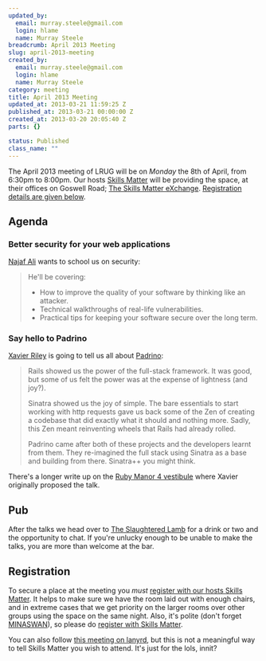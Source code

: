 ```yaml
--- 
updated_by: 
  email: murray.steele@gmail.com
  login: hlame
  name: Murray Steele
breadcrumb: April 2013 Meeting
slug: april-2013-meeting
created_by: 
  email: murray.steele@gmail.com
  login: hlame
  name: Murray Steele
category: meeting
title: April 2013 Meeting
updated_at: 2013-03-21 11:59:25 Z
published_at: 2013-03-21 00:00:00 Z
created_at: 2013-03-20 20:05:40 Z
parts: {}

status: Published
class_name: ""
---
```


The April 2013 meeting of LRUG will be on *Monday* the 8th of April, from 6:30pm to 8:00pm.  Our hosts [Skills Matter](http://skillsmatter.com/) will be providing the space, at their offices on Goswell Road; [The Skills Matter eXchange](http://skillsmatter.com/location-details/design-architecture/484/96).  <a href="#apr13registration">Registration details are given below</a>.

Agenda
------

### Better security for your web applications

[Najaf Ali](http://happybearsoftware.com) wants to school us on security:

> He'll be covering:
> 
> * How to improve the quality of your software by thinking like an attacker.
> * Technical walkthroughs of real-life vulnerabilities.
> * Practical tips for keeping your software secure over the long term.

### Say hello to Padrino

[Xavier Riley](https://twitter.com/xavriley) is going to tell us all about [Padrino](http://www.padrinorb.com/):

> Rails showed us the power of the full-stack framework. 
> It was good, but some of us felt the power was at the 
> expense of lightness (and joy?).
>
> Sinatra showed us the joy of simple. The bare essentials
> to start working with http requests gave us back some 
> of the Zen of creating a codebase that did exactly what
> it should and nothing more. Sadly, this Zen meant
> reinventing wheels that Rails had already rolled.
>
> Padrino came after both of these projects and the 
> developers learnt from them. They re-imagined the 
> full stack using Sinatra as a base and building from
> there. Sinatra++ you might think.

There's a longer write up on the [Ruby Manor 4 vestibule](http://vestibule.rubymanor.org/proposals/47) where Xavier originally proposed the talk.

Pub
---

After the talks we head over to [The Slaughtered Lamb](http://www.theslaughteredlambpub.com/) for a drink or two and the opportunity to chat.  If you're unlucky enough to be unable to make the talks, you are more than welcome at the bar.

Registration <a name="apr13registration">&nbsp;</a>
---------------------------------------------------

To secure a place at the meeting you *must* [register with our hosts Skills Matter](http://skillsmatter.com/event-details/home/london-ruby-april).  It helps to make sure we have the room laid out with enough chairs, and in extreme cases that we get priority on the larger rooms over other groups using the space on the same night.  Also, it's polite (don't forget [MINASWAN](http://oreilly.com/ruby/excerpts/ruby-learning-rails/ruby-glossary.html#I_indexterm_d1e32036)), so please do [register with Skills Matter](http://skillsmatter.com/event-details/home/london-ruby-april).

You can also follow [this meeting on lanyrd](http://lanyrd.com/2013/lrug-april/), but this is not a meaningful way to tell Skills Matter you wish to attend.  It's just for the lols, innit?
